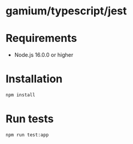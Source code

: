# gamium/typescript/jest

# Requirements

- Node.js 16.0.0 or higher

# Installation

```sh
npm install
```

# Run tests

```sh
npm run test:app
```
